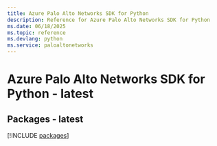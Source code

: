 ```yaml
---
title: Azure Palo Alto Networks SDK for Python
description: Reference for Azure Palo Alto Networks SDK for Python
ms.date: 06/18/2025
ms.topic: reference
ms.devlang: python
ms.service: paloaltonetworks
---
```

# Azure Palo Alto Networks SDK for Python - latest
## Packages - latest
[!INCLUDE [packages](palo-alto-networks-index.md)]
